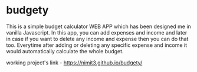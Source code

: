 # budgety

This is a simple budget calculator WEB APP which has been designed me in vanilla Javascript. In this app, you can add expenses and income and later in case if you want to delete any income and expense then you can do that too. Everytime after adding or deleting any specific expense and income it would automatically calculate the whole budget.

working project's link - https://nimit3.github.io/budgety/

